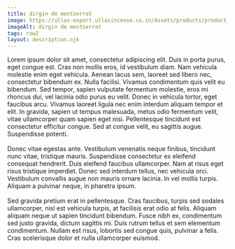 ```yaml
---
title: dirgin de montserrat
image: https://ullas-export.ullasincense.co.in/Assets/products/product_6.jpg
imageAlt: dirgin de montserrat
tags: row2  
layout: description.njk
---
```


Lorem ipsum dolor sit amet, consectetur adipiscing elit. Duis in porta purus, eget congue est. Cras non mollis eros, id vestibulum diam. Nam vehicula molestie enim eget vehicula. Aenean lacus sem, laoreet sed libero nec, consectetur bibendum ex. Nulla facilisi. Vivamus condimentum quis velit eu bibendum. Sed tempor, sapien vulputate fermentum molestie, eros mi rhoncus dui, vel lacinia odio purus eu velit. Donec in vehicula tortor, eget faucibus arcu. Vivamus laoreet ligula nec enim interdum aliquam tempor et elit. In gravida, sapien ut tempus malesuada, metus odio fermentum velit, vitae ullamcorper quam sapien eget nisi. Pellentesque tincidunt est consectetur efficitur congue. Sed at congue velit, eu sagittis augue. Suspendisse potenti. <br> <br>
Donec vitae egestas ante. Vestibulum venenatis neque finibus, tincidunt nunc vitae, tristique mauris. Suspendisse consectetur ex eleifend consequat hendrerit. Duis eleifend faucibus ullamcorper. Nam at risus eget risus tristique imperdiet. Donec sed interdum tellus, nec vehicula orci. Vestibulum convallis augue non mauris ornare lacinia. In vel mollis turpis. Aliquam a pulvinar neque, in pharetra ipsum. <br> <br>
Sed gravida pretium erat in pellentesque. Cras faucibus, turpis sed sodales ullamcorper, nisl est vehicula turpis, at facilisis erat odio at felis. Aliquam aliquam neque ut sapien tincidunt bibendum. Fusce nibh ex, condimentum sed justo gravida, dictum sagittis mi. Duis rutrum tellus et sem elementum condimentum. Nullam est risus, lobortis sed congue quis, pulvinar a felis. Cras scelerisque dolor et nulla ullamcorper euismod. <br> <br>